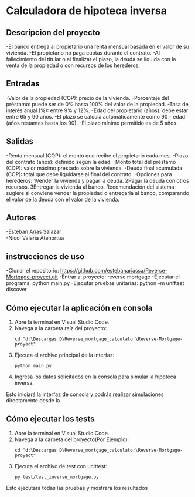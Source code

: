 # Calculadora de hipoteca inversa


## Descripcion del proyecto
-El banco entrega al propietario una renta mensual basada en el valor de su vivienda.
-El propietario no paga cuotas durante el contrato.
-Al fallecimiento del titular o al finalizar el plazo, la deuda se liquida con la venta de la propiedad o con recursos de los herederos.
## Entradas
-Valor de la propiedad (COP): precio de la vivienda.
-Porcentaje del préstamo: puede ser de 0% hasta 100% del valor de la propiedad.
-Tasa de interés anual (%): entre 9% y 12%.
-Edad del propietario (años): debe estar entre 65 y 90 años.
-El plazo se calcula automáticamente como 90 - edad (años restantes hasta los 90).
-El plazo mínimo permitido es de 5 años.

## Salidas
-Renta mensual (COP): el monto que recibe el propietario cada mes.
-Plazo del contrato (años): definido según la edad.
-Monto total del préstamo (COP): valor máximo prestado sobre la vivienda.
-Deuda final acumulada (COP): total que debe liquidarse al final del contrato.
-Opciones para herederos:
1Vender la vivienda y pagar la deuda.
2Pagar la deuda con otros recursos.
3Entregar la vivienda al banco.
Recomendación del sistema: sugiere si conviene vender la propiedad o entregarla al banco, comparando el valor de la deuda con el valor de la vivienda.

## Autores
-Esteban Arias Salazar<br>
-Nicol Valeria Atehortua<br>

## instrucciones de uso 
-Clonar el repositorio: https://github.com/estebanariassa/Reverse-Mortgage-proyect.git
-Entrar al proyecto: reverse mortgage
-Ejecutar el programa: python main.py
-Ejecutar pruebas unitarias: python -m unittest discover
## Cómo ejecutar la aplicación en consola



1. Abre la terminal en Visual Studio Code.
2. Navega a la carpeta raíz del proyecto:
   ```
   cd "d:\Descargas D\Reverse_mortgage_calculator\Reverse-Mortgage-proyect"
   ```
3. Ejecuta el archivo principal de la interfaz:
   ```
   python main.py
   ```
4. Ingresa los datos solicitados en la consola para simular la hipoteca inversa.

Esto iniciará la interfaz de consola y podrás realizar simulaciones directamente desde la

## Cómo ejecutar los tests

1. Abre la terminal en Visual Studio Code.
2. Navega a la carpeta del proyecto(Por Ejemplo):
   ```
   cd "d:\Descargas D\Reverse_mortgage_calculator\Reverse-Mortgage-proyect"
   ```
3. Ejecuta el archivo de test con unittest:
   ```
   py test/test_inverse_mortgage.py
   ```

Esto ejecutará todas las pruebas y mostrará los resultados
   
   
